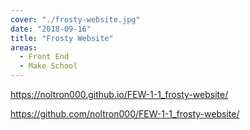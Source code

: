 ```yaml
---
cover: "./frosty-website.jpg"
date: "2018-09-16"
title: "Frosty Website"
areas:
  - Front End
  - Make School
---
```


https://noltron000.github.io/FEW-1-1_frosty-website/

https://github.com/noltron000/FEW-1-1_frosty-website/
